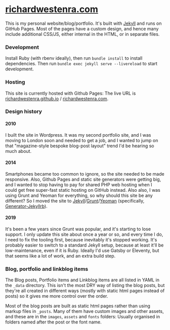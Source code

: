 [richardwestenra.com](http://richardwestenra.com/)
===============

This is my personal website/blog/portfolio. It's built with [Jekyll](http://jekyllrb.com/) and runs on GitHub Pages. Most of the pages have a custom design, and hence many include additional CSS/JS, either internal in the HTML, or in separate files.

### Development

Install Ruby (with rbenv ideally), then run `bundle install` to install dependencies. Then run `bundle exec jekyll serve --livereload` to start development.

### Hosting

This site is currently hosted with Github Pages: The live URL is [richardwestenra.github.io](https://richardwestenra.github.io/) / [richardwestenra.com](https://www.richardwestenra.com/).

### Design history

#### 2010
I built the site in Wordpress. It was my second portfolio site, and I was moving to London soon and needed to get a job, and I wanted to jump on that "magazine-style bespoke blog-post layout" trend I'd be hearing so much about.

#### 2014
Smartphones became too common to ignore, so the site needed to be made responsive. Also, Github Pages and static site generators were getting big, and I wanted to stop having to pay for shared PHP web hosting when I could get free super-fast static hosting on GitHub instead. Also also, I was using Grunt and Yeoman for everything, so why should this site be any different? So I moved the site to [Jekyll](http://jekyllrb.com/)/[Grunt](http://gruntjs.com/)/[Yeoman](http://yeoman.io/) (specifically, [Generator-Jekyllrb](https://github.com/robwierzbowski/generator-jekyllrb/)).

#### 2019
It's been a few years since Grunt was popular, and it's starting to lose support. I only update this site about once a year or so, and every time I do, I need to fix the tooling first, because inevitably it's stopped working. It's probably easier to switch to a standard Jekyll setup, because at least it'll be low-maintenance, even if it is Ruby. Ideally I'd use Gatsby or Eleventy, but that seems like a lot of work, and an extra build step.

### Blog, portfolio and linkblog items

The Blog posts, Portfolio items and Linkblog items are all listed in YAML in the `_data` directory. This isn't the most DRY way of listing the blog posts, but they're all created in different ways (mostly with static html pages instead of posts) so it gives me more control over the order.

Most of the blog posts are built as static html pages rather than using markup files in `_posts`. Many of them have custom images and other assets, and these are in the `images`, `assets` and `fonts` folders: Usually organised in folders named after the post or the font name.
